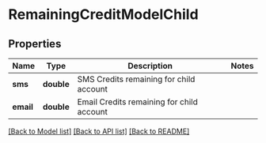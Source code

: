 # RemainingCreditModelChild

## Properties
Name | Type | Description | Notes
------------ | ------------- | ------------- | -------------
**sms** | **double** | SMS Credits remaining for child account | 
**email** | **double** | Email Credits remaining for child account | 

[[Back to Model list]](../../README.md#documentation-for-models) [[Back to API list]](../../README.md#documentation-for-api-endpoints) [[Back to README]](../../README.md)


